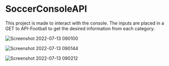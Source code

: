 # SoccerConsoleAPI
This project is made to interact with the console. The inputs are placed in a GET to API-Football to get the desired information from each category.

![Screenshot 2022-07-13 090100](https://user-images.githubusercontent.com/104876738/178739881-a2e8b929-dcd2-49d9-b81a-4399a411a8b3.png)

![Screenshot 2022-07-13 090144](https://user-images.githubusercontent.com/104876738/178739880-ed059577-98bb-4116-b389-35daf76f423f.png)

![Screenshot 2022-07-13 090212](https://user-images.githubusercontent.com/104876738/178739882-2664fe78-0e3e-4718-8075-34a167f7a7a4.png)
